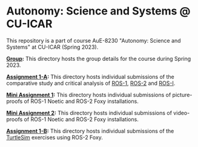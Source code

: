 # Autonomy: Science and Systems @ CU-ICAR

This repository is a part of course AuE-8230 "Autonomy: Science and Systems" at CU-ICAR (Spring 2023).

**[Group](https://github.com/Tinker-Twins/Autonomy-Science-And-Systems/tree/main/Group):** This directory hosts the group details for the course during Spring 2023.

**[Assignment 1-A](https://github.com/Tinker-Twins/Autonomy-Science-And-Systems/tree/main/Assignment%201-A):** This directory hosts individual submissions of the comparative study and critical analysis of [ROS-1](https://wiki.ros.org/noetic), [ROS-2](https://docs.ros.org/en/foxy/) and [ROS-I](https://rosindustrial.org/).

**[Mini Assignment 1](https://github.com/Tinker-Twins/Autonomy-Science-And-Systems/tree/main/Mini%20Assignment%201):** This directory hosts individual submissions of picture-proofs of ROS-1 Noetic and ROS-2 Foxy installations.

**[Mini Assignment 2](https://github.com/Tinker-Twins/Autonomy-Science-And-Systems/tree/main/Mini%20Assignment%202):** This directory hosts individual submissions of video-proofs of ROS-1 Noetic and ROS-2 Foxy installations.

**[Assignment 1-B](https://github.com/Tinker-Twins/Autonomy-Science-And-Systems/tree/main/Assignment%201-B):** This directory hosts individual submissions of the [TurtleSim](https://docs.ros.org/en/foxy/Tutorials/Beginner-CLI-Tools/Introducing-Turtlesim/Introducing-Turtlesim.html) exercises using ROS-2 Foxy.
